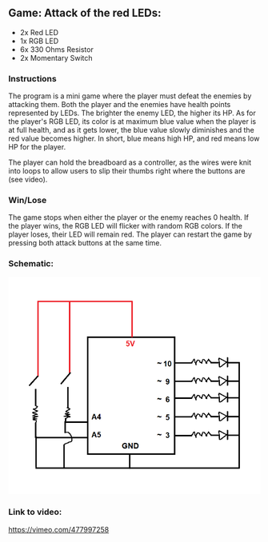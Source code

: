 ## Game: Attack of the red LEDs:
- 2x Red LED
- 1x RGB LED
- 6x 330 Ohms Resistor
- 2x Momentary Switch

### Instructions
The program is a mini game where the player must defeat the enemies by attacking them. Both the player and the enemies have health points represented by LEDs. The brighter the enemy LED, the higher its HP. As for the player's RGB LED, its color is at maximum blue value when the player is at full health, and as it gets lower, the blue value slowly diminishes and the red value becomes higher. In short, blue means high HP, and red means low HP for the player. 

The player can hold the breadboard as a controller, as the wires were knit into loops to allow users to slip their thumbs right where the buttons are (see video).

### Win/Lose
The game stops when either the player or the enemy reaches 0 health. If the player wins, the RGB LED will flicker with random RGB colors. If the player loses, their LED will remain red. The player can restart the game by pressing both attack buttons at the same time.

### Schematic:

![schematic](https://github.com/soablackwhite/Intro-to-IM/blob/master/Nov3rd/schematic1.png)


### Link to video:
https://vimeo.com/477997258

